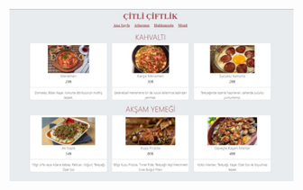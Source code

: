 ![](https://raw.githubusercontent.com/iclalD/PATIKA.DEV/main/BOOTSTRAP/Odev-1-citli-ciftlik-v.2/images/del.jpeg)
